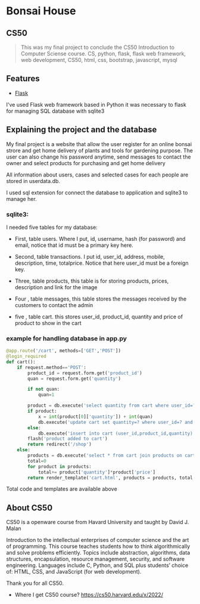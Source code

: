 # Bonsai House

## CS50
>This was my final project to conclude the CS50 Introduction to Computer Sciense course.
>CS, python, flask, flask web framework, web development, CS50, html, css, bootstrap, javascript, mysql
## Features
- [Flask](https://flask.palletsprojects.com/en/1.1.x/)

I've used Flask web framework based in Python
it was necessary to flask for managing SQL database with sqlite3

## Explaining the project and the database
My final project is a website that allow the user register for an online bonsai strore and
get home delivery of plants and tools for gardening purpose. The user can also change his password anytime, send messages to contact the owner and select products for purchasing and get home delivery

All information about users, cases and selected cases for each people are stored in userdata.db.

I used sql extension for connect the database to application and sqlite3 to manage her.

###  sqlite3:
I needed five tables for my database:

- First, table users. Where I put, id, username, hash (for password) and email, notice that id must be a primary key here.

- Second, table transactions. I put id, user_id, address, mobile, description, time, totalprice.  Notice that here user_id must be a foreign key.

- Three, table products, this table is for storing products, prices, description and link for the image

- Four , table messages, this table stores the messages received by the customers to contact the admin

- five , table cart. this stores user_id, product_id, quantity and price of product to show in the cart

### example for handling database in app.py

```python
@app.route('/cart', methods=['GET','POST'])
@login_required
def cart():
    if request.method=='POST':
        product_id = request.form.get('product_id')
        quan = request.form.get('quantity')

        if not quan:
            quan=1

        product = db.execute('select quantity from cart where user_id=? and product_id=?', session['user_id'], product_id)
        if product:
            x = int(product[0]['quantity']) + int(quan)
            db.execute('update cart set quantity=? where user_id=? and product_id=?', x, session['user_id'], product_id)
        else:
            db.execute('insert into cart (user_id,product_id,quantity) values(?,?,?)', session['user_id'], product_id, quan)
        flash('product added to cart')
        return redirect('/shop')
    else:
        products = db.execute('select * from cart join products on cart.product_id = products.id where user_id=?', session['user_id'])
        total=0
        for product in products:
            total+= product['quantity']*product['price']
        return render_template('cart.html', products = products, total = total)
```

Total code and templates are available above



## About CS50
CS50 is a openware course from Havard University and taught by David J. Malan

Introduction to the intellectual enterprises of computer science and the art of programming. This course teaches students how to think algorithmically and solve problems efficiently. Topics include abstraction, algorithms, data structures, encapsulation, resource management, security, and software engineering. Languages include C, Python, and SQL plus students’ choice of: HTML, CSS, and JavaScript (for web development).

Thank you for all CS50.

- Where I get CS50 course?
https://cs50.harvard.edu/x/2022/
